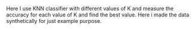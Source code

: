 Here I use KNN classifier with different values of K and measure the accuracy for each value of K and find the best value.
Here i made the data synthetically for just example purpose.
